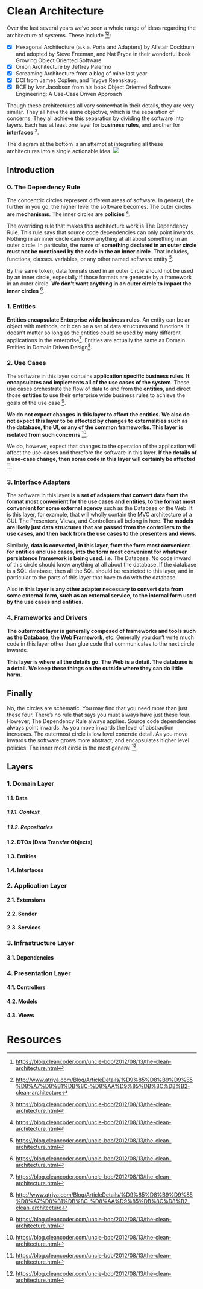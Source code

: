 # Clean Architecture
Over the last several years we’ve seen a whole range of ideas regarding the architecture of systems. These include [^1][^2]:

- [x] Hexagonal Architecture (a.k.a. Ports and Adapters) by Alistair Cockburn and adopted by Steve Freeman, and Nat Pryce in their wonderful book Growing Object Oriented Software
- [x] Onion Architecture by Jeffrey Palermo
- [x] Screaming Architecture from a blog of mine last year
- [x] DCI from James Coplien, and Trygve Reenskaug.
- [x] BCE by Ivar Jacobson from his book Object Oriented Software Engineering: A Use-Case Driven Approach

Though these architectures all vary somewhat in their details, they are very similar. They all have the same objective, which is the separation of concerns. They all achieve this separation by dividing the software into layers. Each has at least one layer for **business rules**, and another for **interfaces** [^1].

The diagram at the bottom is an attempt at integrating all these architectures into a single actionable idea.
![](https://blog.cleancoder.com/uncle-bob/images/2012-08-13-the-clean-architecture/CleanArchitecture.jpg)
## Introduction
### 0. The Dependency Rule
The concentric circles represent different areas of software. In general, the further in you go, the higher level the software becomes. The outer circles are **mechanisms**. The inner circles are **policies** [^1].

The overriding rule that makes this architecture work is The Dependency Rule. This rule says that source code dependencies can only point inwards. Nothing in an inner circle can know anything at all about something in an outer circle. In particular, the name of **something declared in an outer circle must not be mentioned by the code in the an inner circle**. That includes, functions, classes. variables, or any other named software entity [^1].

By the same token, data formats used in an outer circle should not be used by an inner circle, especially if those formats are generate by a framework in an outer circle. **We don’t want anything in an outer circle to impact the inner circles** [^1].

### 1. Entities

**Entities encapsulate Enterprise wide business rules**. An entity can be an object with methods, or it can be a set of data structures and functions. It doesn’t matter so long as the entities could be used by many different applications in the enterprise[^1].
Entities are actually the same as Domain Entities in Domain Driven Design[^2].

### 2. Use Cases

The software in this layer contains **application specific business rules**. **It encapsulates and implements all of the use cases of the system**. These use cases orchestrate the flow of data to and from the **entities**, and direct those **entities** to use their enterprise wide business rules to achieve the goals of the use case [^1].

**We do not expect changes in this layer to affect the entities. We also do not expect this layer to be affected by changes to externalities such as the database, the UI, or any of the common frameworks. This layer is isolated from such concerns** [^1].

We do, however, expect that changes to the operation of the application will affect the use-cases and therefore the software in this layer. **If the details of a use-case change, then some code in this layer will certainly be affected** [^1].

### 3. Interface Adapters

The software in this layer is a **set of adapters that convert data from the format most convenient for the use cases and entities, to the format most convenient for some external agency** such as the Database or the Web. It is this layer, for example, that will wholly contain the MVC architecture of a GUI. The Presenters, Views, and Controllers all belong in here. **The models are likely just data structures that are passed from the controllers to the use cases, and then back from the use cases to the presenters and views**.

Similarly, **data is converted, in this layer, from the form most convenient for entities and use cases, into the form most convenient for whatever persistence framework is being used**. i.e. The Database. No code inward of this circle should know anything at all about the database. If the database is a SQL database, then all the SQL should be restricted to this layer, and in particular to the parts of this layer that have to do with the database.

Also **in this layer is any other adapter necessary to convert data from some external form, such as an external service, to the internal form used by the use cases and entities**.

### 4. Frameworks and Drivers
**The outermost layer is generally composed of frameworks and tools such as the Database, the Web Framework**, etc. Generally you don’t write much code in this layer other than glue code that communicates to the next circle inwards.

**This layer is where all the details go. The Web is a detail. The database is a detail. We keep these things on the outside where they can do little harm**.

## Finally
No, the circles are schematic. You may find that you need more than just these four. There’s no rule that says you must always have just these four. However, The Dependency Rule always applies. Source code dependencies always point inwards. As you move inwards the level of abstraction increases. The outermost circle is low level concrete detail. As you move inwards the software grows more abstract, and encapsulates higher level policies. The inner most circle is the most general [^1].

## Layers
### 1. Domain Layer
#### 1.1. Data
##### 1.1.1. Context
##### 1.1.2. Repositories
#### 1.2. DTOs (Data Transfer Objects)
#### 1.3. Entities
#### 1.4. Interfaces
### 2. Application Layer
#### 2.1. Extensions
#### 2.2. Sender
#### 2.3. Services
### 3. Infrastructure Layer
#### 3.1. Dependencies
### 4. Presentation Layer
#### 4.1. Controllers
#### 4.2. Models
#### 4.3. Views
# Resources
[^1]: https://blog.cleancoder.com/uncle-bob/2012/08/13/the-clean-architecture.html
[^2]: http://www.atriya.com/Blog/ArticleDetails/%D9%85%D8%B9%D9%85%D8%A7%D8%B1%DB%8C-%D8%AA%D9%85%DB%8C%D8%B2-clean-architecture
